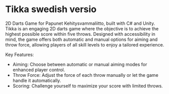 # Tikka swedish versio

2D Darts Game for Papunet Kehitysvammaliitto, built with C# and Unity. 
Tikka is an engaging 2D darts game where the objective is to achieve the highest possible score within five throws. Designed with accessibility in mind, the game offers both automatic and manual options for aiming and throw force, allowing players of all skill levels to enjoy a tailored experience.

Key Features:

- Aiming: Choose between automatic or manual aiming modes for enhanced player control.
- Throw Force: Adjust the force of each throw manually or let the game handle it automatically.
- Scoring: Challenge yourself to maximize your score with limited throws.
